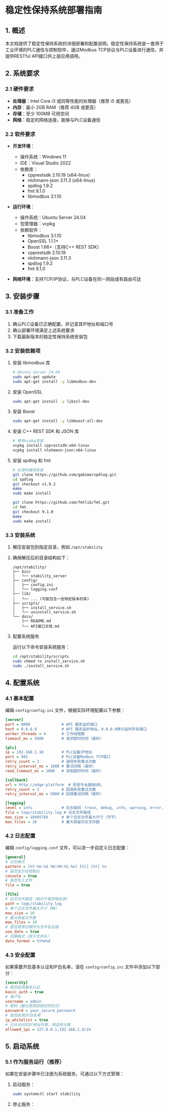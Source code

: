 # 稳定性保持系统部署指南

## 1. 概述

本文档提供了稳定性保持系统的详细部署和配置说明。稳定性保持系统是一套用于工业环境的PLC通信与控制软件，通过Modbus TCP协议与PLC设备进行通信，并提供RESTful API接口供上层应用调用。

## 2. 系统要求

### 2.1 硬件要求

- **处理器**：Intel Core i3 或同等性能的处理器（推荐 i5 或更高）
- **内存**：最小 2GB RAM（推荐 4GB 或更高）
- **存储**：至少 100MB 可用空间
- **网络**：稳定的网络连接，能够与PLC设备通信

### 2.2 软件要求

- **开发环境**：
  - 操作系统：Windows 11
  - IDE：Visual Studio 2022
  - 依赖库：
    - cpprestsdk 2.10.19 (x64-linux)
    - nlohmann-json 3.11.3 (x64-linux)
    - spdlog 1.9.2
    - fmt 9.1.0
    - libmodbus 3.1.10

- **运行环境**：
  - 操作系统：Ubuntu Server 24.04
  - 包管理器：vcpkg
  - 依赖软件：
    - libmodbus 3.1.10
    - OpenSSL 1.1.1+
    - Boost 1.66+（支持C++ REST SDK）
    - cpprestsdk 2.10.19
    - nlohmann-json 3.11.3
    - spdlog 1.9.2
    - fmt 9.1.0
- **网络环境**：支持TCP/IP协议，与PLC设备在同一网段或有路由可达

## 3. 安装步骤

### 3.1 准备工作

1. 确认PLC设备已正确配置，并记录其IP地址和端口号
2. 确认部署环境满足上述系统要求
3. 下载最新版本的稳定性保持系统安装包

### 3.2 安装依赖项

1. 安装 libmodbus 库
   ```bash
   # Ubuntu Server 24.04
   sudo apt-get update
   sudo apt-get install -y libmodbus-dev
   ```

2. 安装 OpenSSL
   ```bash
   sudo apt-get install -y libssl-dev
   ```

3. 安装 Boost
   ```bash
   sudo apt-get install -y libboost-all-dev
   ```

4. 安装 C++ REST SDK 和 JSON 库
   ```bash
   # 使用vcpkg安装
   vcpkg install cpprestsdk:x64-linux
   vcpkg install nlohmann-json:x64-linux
   ```

5. 安装 spdlog 和 fmt
   ```bash
   # 从源码编译安装
   git clone https://github.com/gabime/spdlog.git
   cd spdlog
   git checkout v1.9.2
   make
   sudo make install

   git clone https://github.com/fmtlib/fmt.git
   cd fmt
   git checkout 9.1.0
   make
   sudo make install
   ```

### 3.3 安装系统

1. 解压安装包到指定目录，例如 `/opt/stability`

2. 确保解压后的目录结构如下：
   ```
   /opt/stability/
   ├── bin/
   │   └── stability_server
   ├── config/
   │   ├── config.ini
   │   └── logging.conf
   ├── lib/
   │   └── ... (可能包含一些特定版本的库)
   ├── scripts/
   │   ├── install_service.sh
   │   └── uninstall_service.sh
   └── docs/
       ├── README.md
       └── API接口文档.md
   ```

3. 配置系统服务

   运行以下命令安装系统服务：
   ```bash
   cd /opt/stability/scripts
   sudo chmod +x install_service.sh
   sudo ./install_service.sh
   ```

## 4. 配置系统

### 4.1 基本配置

编辑 `config/config.ini` 文件，根据实际环境配置以下参数：

```ini
[server]
port = 8080              # API 服务监听端口
host = 0.0.0.0           # API 服务监听地址，0.0.0.0表示监听所有接口
worker_threads = 4       # 工作线程数
timeout_ms = 5000        # 请求超时时间（毫秒）

[plc]
ip = 192.168.1.10        # PLC设备IP地址
port = 502               # PLC设备Modbus TCP端口
retry_count = 3          # 通信失败重试次数
retry_interval_ms = 1000 # 重试间隔（毫秒）
read_timeout_ms = 1000   # 读取超时时间（毫秒）

[callback]
url = http://edge-platform  # 信息平台基础URL
retry_count = 3          # 回调失败重试次数
retry_interval_ms = 5000 # 回调重试间隔（毫秒）

[logging]
level = info             # 日志级别：trace, debug, info, warning, error, critical
file = logs/stability.log # 日志文件路径
max_size = 10485760      # 单个日志文件最大尺寸（字节）
max_files = 10           # 最大保留日志文件数
```

### 4.2 日志配置

编辑 `config/logging.conf` 文件，可以进一步自定义日志配置：

```ini
[general]
# 日志格式
pattern = [%Y-%m-%d %H:%M:%S.%e] [%l] [%t] %v
# 是否显示在控制台
console = true
# 是否写入文件
file = true

[file]
# 日志文件路径（相对于程序根目录）
path = logs/stability.log
# 单个日志文件最大尺寸（MB）
max_size = 10
# 最大保留文件数
max_files = 10
# 是否使用日期作为文件名后缀
use_date = true
# 日期格式（用于文件名）
date_format = %Y%m%d
```

### 4.3 安全配置

如果需要开启基本认证和IP白名单，请在 `config/config.ini` 文件中添加以下部分：

```ini
[security]
# 是否启用基本认证
basic_auth = true
# 用户名
username = admin
# 密码（建议使用加密后的形式）
password = your_secure_password
# 是否启用IP白名单
ip_whitelist = true
# 允许访问的IP地址列表，用逗号分隔
allowed_ips = 127.0.0.1,192.168.1.0/24
```

## 5. 启动系统

### 5.1 作为服务运行（推荐）

如果在安装步骤中已注册为系统服务，可通过以下方式管理：

1. 启动服务：
   ```bash
   sudo systemctl start stability
   ```

2. 停止服务：
   ```